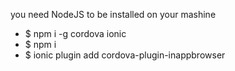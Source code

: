 you need NodeJS to be installed on your mashine

 - $ npm i -g cordova ionic
 - $ npm i
 - $ ionic plugin add cordova-plugin-inappbrowser
